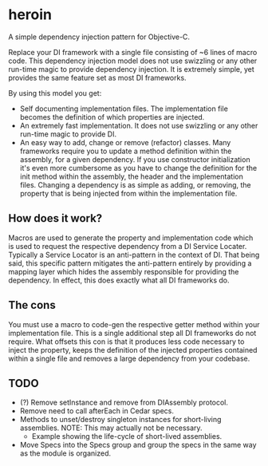 # heroin

A simple dependency injection pattern for Objective-C.

Replace your DI framework with a single file consisting of ~6 lines of macro code. This dependency injection model does not use swizzling or any other run-time magic to provide dependency injection. It is extremely simple, yet provides the same feature set as most DI frameworks.

By using this model you get:
- Self documenting implementation files. The implementation file becomes the definition of which properties are injected.
- An extremely fast implementation. It does not use swizzling or any other run-time magic to provide DI.
- An easy way to add, change or remove (refactor) classes. Many frameworks require you to update a method definition within the assembly, for a given dependency. If you use constructor initialization it's even more cumbersome as you have to change the definition for the init method within the assembly, the header and the implementation files. Changing a dependency is as simple as adding, or removing, the property that is being injected from within the implementation file.

## How does it work?

Macros are used to generate the property and implementation code which is used to request the respective dependency from a DI Service Locater. Typically a Service Locator is an anti-pattern in the context of DI. That being said, this specific pattern mitigates the anti-pattern entirely by providing a mapping layer which hides the assembly responsible for providing the dependency. In effect, this does exactly what all DI frameworks do.

## The cons

You must use a macro to code-gen the respective getter method within your implementation file. This is a single additional step all DI frameworks do not require. What offsets this con is that it produces less code necessary to inject the property, keeps the definition of the injected properties contained within a single file and removes a large dependency from your codebase.

## TODO

- (?) Remove setInstance and remove from DIAssembly protocol.
- Remove need to call afterEach in Cedar specs.
- Methods to unset/destroy singleton instances for short-living assemblies. NOTE: This may actually not be necessary.
  - Example showing the life-cycle of short-lived assemblies.
- Move Specs into the Specs group and group the specs in the same way as the module is organized.
